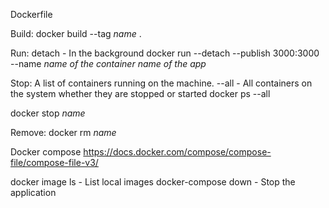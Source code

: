 Dockerfile

Build:
docker build --tag *name* .

Run:
detach - In the background
docker run --detach --publish 3000:3000 --name *name of the container* *name of the app*

Stop:
A list of containers running on the machine. --all - All containers on the system whether they are stopped or started
docker ps --all

docker stop *name*


Remove:
docker rm *name*


Docker compose
https://docs.docker.com/compose/compose-file/compose-file-v3/

docker image ls - List local images
docker-compose down - Stop the application
